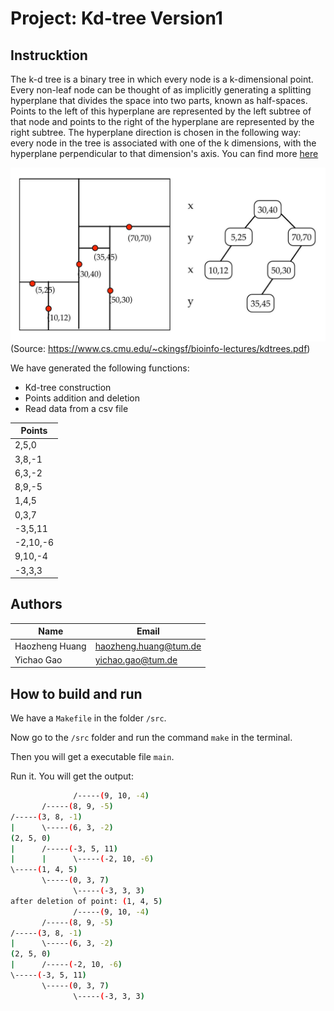 # Project: Kd-tree Version1

## Instrucktion

The k-d tree is a binary tree in which every node is a k-dimensional point. Every non-leaf node can be thought of as implicitly generating a splitting hyperplane that divides the space into two parts, known as half-spaces. Points to the left of this hyperplane are represented by the left subtree of that node and points to the right of the hyperplane are represented by the right subtree. The hyperplane direction is chosen in the following way: every node in the tree is associated with one of the k dimensions, with the hyperplane perpendicular to that dimension's axis. You can find more [here](https://en.wikipedia.org/wiki/K-d_tree)

![image](figures/kd-example.png)
(Source: https://www.cs.cmu.edu/~ckingsf/bioinfo-lectures/kdtrees.pdf)

We have generated the following functions:
- Kd-tree construction
- Points addition and deletion
- Read data from a csv file

|Points|
|--------|
|2,5,0|
|3,8,-1|
|6,3,-2|
|8,9,-5|
|1,4,5|
|0,3,7|
|-3,5,11|
|-2,10,-6|
|9,10,-4|
|-3,3,3|
## Authors

|Name|Email|
|--------|--------|
|Haozheng Huang|haozheng.huang@tum.de|
|Yichao Gao|yichao.gao@tum.de|


## How to build and run
We have a `Makefile` in the folder `/src`.

Now go to the `/src` folder and run the command `make` in the terminal.

Then you will get a executable file `main`.

Run it. You will get the output:

```bash
              /-----(9, 10, -4)
       /-----(8, 9, -5)
/-----(3, 8, -1)
|      \-----(6, 3, -2)
(2, 5, 0)
|      /-----(-3, 5, 11)
|      |      \-----(-2, 10, -6)
\-----(1, 4, 5)
       \-----(0, 3, 7)
              \-----(-3, 3, 3)
after deletion of point: (1, 4, 5)
              /-----(9, 10, -4)
       /-----(8, 9, -5)
/-----(3, 8, -1)
|      \-----(6, 3, -2)
(2, 5, 0)
|      /-----(-2, 10, -6)
\-----(-3, 5, 11)
       \-----(0, 3, 7)
              \-----(-3, 3, 3)

```



